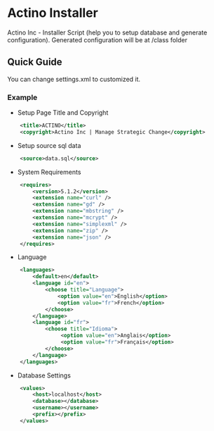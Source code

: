 # Actino Installer
Actino Inc - Installer Script (help you to setup database and generate configuration).
Generated configuration will be at /class folder

## Quick Guide
You can change settings.xml to customized it.

### Example

* Setup Page Title and Copyright
```xml
    <title>ACTINO</title>
    <copyright>Actino Inc | Manage Strategic Change</copyright>
```	
* Setup source sql data
```xml
    <source>data.sql</source>
```	
* System Requirements
```xml
    <requires>
        <version>5.1.2</version>
        <extension name="curl" />
        <extension name="gd" />
        <extension name="mbstring" />
        <extension name="mcrypt" />
        <extension name="simplexml" />
        <extension name="zip" />
        <extension name="json" />
    </requires>
```		
* Language
```xml
    <languages>
        <default>en</default>
        <language id="en">
            <choose title="Language">
            	<option value="en">English</option>
            	<option value="fr">French</option>
            </choose>
        </language>
        <language id="fr">
            <choose title="Idioma">
            	 <option value="en">Anglais</option>
            	 <option value="fr">Français</option>
            </choose>
        </language>
    </languages>
```		
* Database Settings
```xml
    <values>
        <host>localhost</host>
        <database></database>
        <username></username>
        <prefix></prefix>
    </values>
```	
